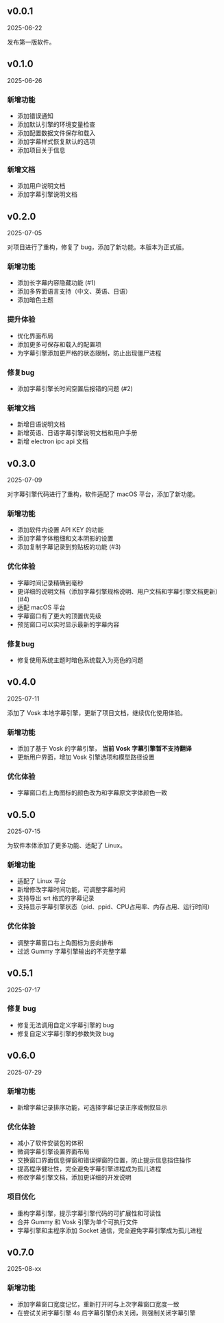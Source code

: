## v0.0.1

2025-06-22

发布第一版软件。

## v0.1.0

2025-06-26

### 新增功能

- 添加错误通知
- 添加默认引擎的环境变量检查
- 添加配置数据文件保存和载入
- 添加字幕样式恢复默认的选项
- 添加项目关于信息

### 新增文档

- 添加用户说明文档
- 添加字幕引擎说明文档

## v0.2.0

2025-07-05

对项目进行了重构，修复了 bug，添加了新功能。本版本为正式版。

### 新增功能

- 添加长字幕内容隐藏功能 (#1)
- 添加多界面语言支持（中文、英语、日语）
- 添加暗色主题

### 提升体验

- 优化界面布局
- 添加更多可保存和载入的配置项
- 为字幕引擎添加更严格的状态限制，防止出现僵尸进程

### 修复bug

- 添加字幕引擎长时间空置后报错的问题 (#2)

### 新增文档

- 新增日语说明文档
- 新增英语、日语字幕引擎说明文档和用户手册
- 新增 electron ipc api 文档

## v0.3.0

2025-07-09

对字幕引擎代码进行了重构，软件适配了 macOS 平台，添加了新功能。

### 新增功能

- 添加软件内设置 API KEY 的功能
- 添加字幕字体粗细和文本阴影的设置
- 添加复制字幕记录到剪贴板的功能 (#3)

### 优化体验

- 字幕时间记录精确到毫秒
- 更详细的说明文档（添加字幕引擎规格说明、用户文档和字幕引擎文档更新） (#4)
- 适配 macOS 平台
- 字幕窗口有了更大的顶置优先级
- 预览窗口可以实时显示最新的字幕内容

### 修复bug

- 修复使用系统主题时暗色系统载入为亮色的问题

## v0.4.0

2025-07-11

添加了 Vosk 本地字幕引擎，更新了项目文档，继续优化使用体验。

### 新增功能

- 添加了基于 Vosk 的字幕引擎， **当前 Vosk 字幕引擎暂不支持翻译**
- 更新用户界面，增加 Vosk 引擎选项和模型路径设置

### 优化体验

- 字幕窗口右上角图标的颜色改为和字幕原文字体颜色一致

## v0.5.0

2025-07-15

为软件本体添加了更多功能、适配了 Linux。

### 新增功能

- 适配了 Linux 平台
- 新增修改字幕时间功能，可调整字幕时间
- 支持导出 srt 格式的字幕记录
- 支持显示字幕引擎状态（pid、ppid、CPU占用率、内存占用、运行时间）

### 优化体验

- 调整字幕窗口右上角图标为竖向排布
- 过滤 Gummy 字幕引擎输出的不完整字幕

## v0.5.1

2025-07-17

### 修复 bug

- 修复无法调用自定义字幕引擎的 bug
- 修复自定义字幕引擎的参数失效 bug

## v0.6.0

2025-07-29

### 新增功能

- 新增字幕记录排序功能，可选择字幕记录正序或倒叙显示

### 优化体验

- 减小了软件安装包的体积
- 微调字幕引擎设置界面布局
- 交换窗口界面信息弹窗和错误弹窗的位置，防止提示信息挡住操作
- 提高程序健壮性，完全避免字幕引擎进程成为孤儿进程
- 修改字幕引擎文档，添加更详细的开发说明

### 项目优化

- 重构字幕引擎，提示字幕引擎代码的可扩展性和可读性
- 合并 Gummy 和 Vosk 引擎为单个可执行文件
- 字幕引擎和主程序添加 Socket 通信，完全避免字幕引擎成为孤儿进程


## v0.7.0

2025-08-xx

### 新增功能

- 添加字幕窗口宽度记忆，重新打开时与上次字幕窗口宽度一致
- 在尝试关闭字幕引擎 4s 后字幕引擎仍未关闭，则强制关闭字幕引擎
